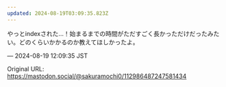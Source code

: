 ```yaml
---
updated: 2024-08-19T03:09:35.823Z
---
```


<p>やっとindexされた…！始まるまでの時間がただすごく長かっただけだったみたい。どのくらいかかるのか教えてほしかったよ。</p>

&mdash; 2024-08-19 12:09:35 JST

Original URL: https://mastodon.social/@sakuramochi0/112986487247581434
